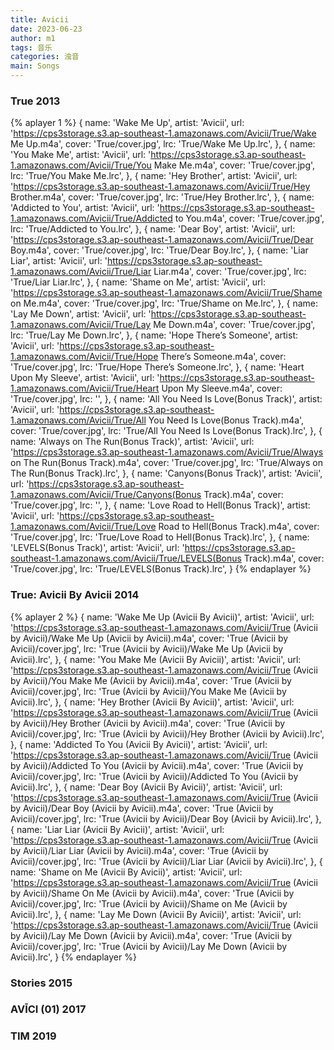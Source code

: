 ```yaml
---
title: Avicii
date: 2023-06-23
author: m1
tags: 音乐
categories: 浊音
main: Songs
---
```


### True 2013

{% aplayer 1 %}
{
name: 'Wake Me Up',
artist: 'Avicii',
url: 'https://cps3storage.s3.ap-southeast-1.amazonaws.com/Avicii/True/Wake Me Up.m4a',
cover: 'True/cover.jpg',
lrc: 'True/Wake Me Up.lrc',
},
{
name: 'You Make Me',
artist: 'Avicii',
url: 'https://cps3storage.s3.ap-southeast-1.amazonaws.com/Avicii/True/You Make Me.m4a',
cover: 'True/cover.jpg',
lrc: 'True/You Make Me.lrc',
},
{
name: 'Hey Brother',
artist: 'Avicii',
url: 'https://cps3storage.s3.ap-southeast-1.amazonaws.com/Avicii/True/Hey Brother.m4a',
cover: 'True/cover.jpg',
lrc: 'True/Hey Brother.lrc',
},
{
name: 'Addicted to You',
artist: 'Avicii',
url: 'https://cps3storage.s3.ap-southeast-1.amazonaws.com/Avicii/True/Addicted to You.m4a',
cover: 'True/cover.jpg',
lrc: 'True/Addicted to You.lrc',
},
{
name: 'Dear Boy',
artist: 'Avicii',
url: 'https://cps3storage.s3.ap-southeast-1.amazonaws.com/Avicii/True/Dear Boy.m4a',
cover: 'True/cover.jpg',
lrc: 'True/Dear Boy.lrc',
},
{
name: 'Liar Liar',
artist: 'Avicii',
url: 'https://cps3storage.s3.ap-southeast-1.amazonaws.com/Avicii/True/Liar Liar.m4a',
cover: 'True/cover.jpg',
lrc: 'True/Liar Liar.lrc',
},
{
name: 'Shame on Me',
artist: 'Avicii',
url: 'https://cps3storage.s3.ap-southeast-1.amazonaws.com/Avicii/True/Shame on Me.m4a',
cover: 'True/cover.jpg',
lrc: 'True/Shame on Me.lrc',
},
{
name: 'Lay Me Down',
artist: 'Avicii',
url: 'https://cps3storage.s3.ap-southeast-1.amazonaws.com/Avicii/True/Lay Me Down.m4a',
cover: 'True/cover.jpg',
lrc: 'True/Lay Me Down.lrc',
},
{
name: 'Hope There’s Someone',
artist: 'Avicii',
url: 'https://cps3storage.s3.ap-southeast-1.amazonaws.com/Avicii/True/Hope There’s Someone.m4a',
cover: 'True/cover.jpg',
lrc: 'True/Hope There’s Someone.lrc',
},
{
name: 'Heart Upon My Sleeve',
artist: 'Avicii',
url: 'https://cps3storage.s3.ap-southeast-1.amazonaws.com/Avicii/True/Heart Upon My Sleeve.m4a',
cover: 'True/cover.jpg',
lrc: '',
},
{
name: 'All You Need Is Love(Bonus Track)',
artist: 'Avicii',
url: 'https://cps3storage.s3.ap-southeast-1.amazonaws.com/Avicii/True/All You Need Is Love(Bonus Track).m4a',
cover: 'True/cover.jpg',
lrc: 'True/All You Need Is Love(Bonus Track).lrc',
},
{
name: 'Always on The Run(Bonus Track)',
artist: 'Avicii',
url: 'https://cps3storage.s3.ap-southeast-1.amazonaws.com/Avicii/True/Always on The Run(Bonus Track).m4a',
cover: 'True/cover.jpg',
lrc: 'True/Always on The Run(Bonus Track).lrc',
},
{
name: 'Canyons(Bonus Track)',
artist: 'Avicii',
url: 'https://cps3storage.s3.ap-southeast-1.amazonaws.com/Avicii/True/Canyons(Bonus Track).m4a',
cover: 'True/cover.jpg',
lrc: '',
},
{
name: 'Love Road to Hell(Bonus Track)',
artist: 'Avicii',
url: 'https://cps3storage.s3.ap-southeast-1.amazonaws.com/Avicii/True/Love Road to Hell(Bonus Track).m4a',
cover: 'True/cover.jpg',
lrc: 'True/Love Road to Hell(Bonus Track).lrc',
},
{
name: 'LEVELS(Bonus Track)',
artist: 'Avicii',
url: 'https://cps3storage.s3.ap-southeast-1.amazonaws.com/Avicii/True/LEVELS(Bonus Track).m4a',
cover: 'True/cover.jpg',
lrc: 'True/LEVELS(Bonus Track).lrc',
}
{% endaplayer %}

### True: Avicii By Avicii 2014

{% aplayer 2 %}
{
name: 'Wake Me Up (Avicii By Avicii)',
artist: 'Avicii',
url: 'https://cps3storage.s3.ap-southeast-1.amazonaws.com/Avicii/True (Avicii by Avicii)/Wake Me Up (Avicii by Avicii).m4a',
cover: 'True (Avicii by Avicii)/cover.jpg',
lrc: 'True (Avicii by Avicii)/Wake Me Up (Avicii by Avicii).lrc',
},
{
name: 'You Make Me (Avicii By Avicii)',
artist: 'Avicii',
url: 'https://cps3storage.s3.ap-southeast-1.amazonaws.com/Avicii/True (Avicii by Avicii)/You Make Me (Avicii by Avicii).m4a',
cover: 'True (Avicii by Avicii)/cover.jpg',
lrc: 'True (Avicii by Avicii)/You Make Me (Avicii by Avicii).lrc',
},
{
name: 'Hey Brother (Avicii By Avicii)',
artist: 'Avicii',
url: 'https://cps3storage.s3.ap-southeast-1.amazonaws.com/Avicii/True (Avicii by Avicii)/Hey Brother (Avicii by Avicii).m4a',
cover: 'True (Avicii by Avicii)/cover.jpg',
lrc: 'True (Avicii by Avicii)/Hey Brother (Avicii by Avicii).lrc',
},
{
name: 'Addicted To You (Avicii By Avicii)',
artist: 'Avicii',
url: 'https://cps3storage.s3.ap-southeast-1.amazonaws.com/Avicii/True (Avicii by Avicii)/Addicted To You (Avicii by Avicii).m4a',
cover: 'True (Avicii by Avicii)/cover.jpg',
lrc: 'True (Avicii by Avicii)/Addicted To You (Avicii by Avicii).lrc',
},
{
name: 'Dear Boy (Avicii By Avicii)',
artist: 'Avicii',
url: 'https://cps3storage.s3.ap-southeast-1.amazonaws.com/Avicii/True (Avicii by Avicii)/Dear Boy (Avicii by Avicii).m4a',
cover: 'True (Avicii by Avicii)/cover.jpg',
lrc: 'True (Avicii by Avicii)/Dear Boy (Avicii by Avicii).lrc',
},
{
name: 'Liar Liar (Avicii By Avicii)',
artist: 'Avicii',
url: 'https://cps3storage.s3.ap-southeast-1.amazonaws.com/Avicii/True (Avicii by Avicii)/Liar Liar (Avicii by Avicii).m4a',
cover: 'True (Avicii by Avicii)/cover.jpg',
lrc: 'True (Avicii by Avicii)/Liar Liar (Avicii by Avicii).lrc',
},
{
name: 'Shame on Me (Avicii By Avicii)',
artist: 'Avicii',
url: 'https://cps3storage.s3.ap-southeast-1.amazonaws.com/Avicii/True (Avicii by Avicii)/Shame On Me (Avicii by Avicii).m4a',
cover: 'True (Avicii by Avicii)/cover.jpg',
lrc: 'True (Avicii by Avicii)/Shame on Me (Avicii by Avicii).lrc',
},
{
name: 'Lay Me Down (Avicii By Avicii)',
artist: 'Avicii',
url: 'https://cps3storage.s3.ap-southeast-1.amazonaws.com/Avicii/True (Avicii by Avicii)/Lay Me Down (Avicii by Avicii).m4a',
cover: 'True (Avicii by Avicii)/cover.jpg',
lrc: 'True (Avicii by Avicii)/Lay Me Down (Avicii by Avicii).lrc',
}
{% endaplayer %}

### Stories 2015

### AVĪCI (01) 2017

### TIM 2019
